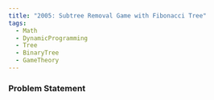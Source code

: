 ```yaml
---
title: "2005: Subtree Removal Game with Fibonacci Tree"
tags:
  - Math
  - DynamicProgramming
  - Tree
  - BinaryTree
  - GameTheory
---
```

### Problem Statement

